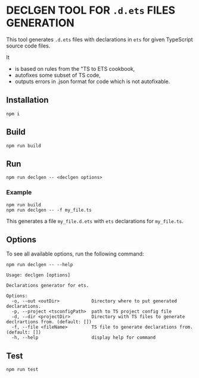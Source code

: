 # DECLGEN TOOL FOR `.d.ets` FILES GENERATION

This tool generates `.d.ets` files with declarations in `ets` for given TypeScript source code files.

It
* is based on rules from the "TS to ETS cookbook,
* autofixes some subset of TS code,
* outputs errors in .json format for code which is not autofixable.

## Installation

```
npm i
```

## Build

```
npm run build
```

## Run

```
npm run declgen -- <declgen options>
```

### Example

```
npm run build
npm run declgen -- -f my_file.ts
```

This generates a file `my_file.d.ets` with `ets` declarations for `my_file.ts`.

## Options
To see all available options, run the following command:

```
npm run declgen -- --help
```

```
Usage: declgen [options]

Declarations generator for ets.

Options:
  -o, --out <outDir>            Directory where to put generated declarations.
  -p, --project <tsconfigPath>  path to TS project config file
  -d, --dir <projectDir>        Directory with TS files to generate declrartions from. (default: [])
  -f, --file <fileName>         TS file to generate declarations from. (default: [])
  -h, --help                    display help for command
```

## Test

```
npm run test
```
